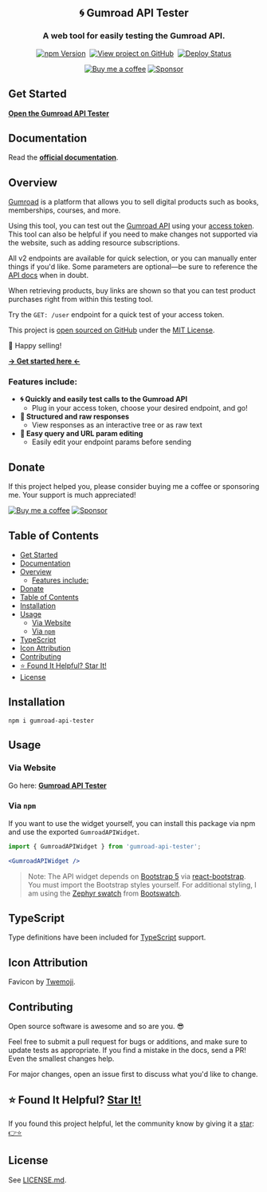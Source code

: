 <h2 align="center">
  🌀 Gumroad API Tester
</h2>
<h3 align="center">
  A web tool for easily testing the Gumroad API.
</h3>
<p align="center">
  <a href="https://badge.fury.io/js/gumroad-api-tester" target="_blank" rel="noopener noreferrer"><img src="https://badge.fury.io/js/gumroad-api-tester.svg" alt="npm Version" /></a>&nbsp;
  <a href="https://github.com/justinmahar/gumroad-api-tester/" target="_blank" rel="noopener noreferrer"><img src="https://img.shields.io/badge/GitHub-Source-success" alt="View project on GitHub" /></a>&nbsp;
  <a href="https://github.com/justinmahar/gumroad-api-tester/actions?query=workflow%3ADeploy" target="_blank" rel="noopener noreferrer"><img src="https://github.com/justinmahar/gumroad-api-tester/workflows/Deploy/badge.svg" alt="Deploy Status" /></a>
</p>
<!-- [lock:donate-badges] 🚫--------------------------------------- -->
<p align="center">
  <a href="https://ko-fi.com/justinmahar"><img src="https://img.shields.io/static/v1?label=Buy%20me%20a%20coffee&message=%E2%9D%A4&logo=KoFi&color=%23fe8e86" alt="Buy me a coffee" /></a>&nbsp;<a href="https://github.com/sponsors/justinmahar" target="_blank" rel="noopener noreferrer"><img src="https://img.shields.io/static/v1?label=Sponsor&message=%E2%9D%A4&logo=GitHub&color=%23fe8e86" alt="Sponsor"/></a>
</p>
<!-- [/lock:donate-badges] ---------------------------------------🚫 -->

## Get Started

**[Open the Gumroad API Tester](https://justinmahar.github.io/gumroad-api-tester/?path=/story/tools-gumroad-api--tester)**

## Documentation

Read the **[official documentation](https://justinmahar.github.io/gumroad-api-tester/)**.

## Overview

[Gumroad](https://gumroad.com/) is a platform that allows you to sell digital products such as books, memberships, courses, and more.

Using this tool, you can test out the [Gumroad API](https://app.gumroad.com/api) using your [access token](https://app.gumroad.com/settings/advanced#application-form). This tool can also be helpful if you need to make changes not supported via the website, such as adding resource subscriptions.

All v2 endpoints are available for quick selection, or you can manually enter things if you'd like. Some parameters are optional—be sure to reference the [API docs](https://app.gumroad.com/api) when in doubt.

When retrieving products, buy links are shown so that you can test product purchases right from within this testing tool.

Try the `GET: /user` endpoint for a quick test of your access token.

This project is [open sourced on GitHub](https://github.com/justinmahar/gumroad-api-tester) under the [MIT License](https://github.com/justinmahar/gumroad-api-tester#mit-license).

🎉 Happy selling!

**[→ Get started here ←](https://justinmahar.github.io/gumroad-api-tester/?path=/story/tools-gumroad-api--tester)**

### Features include:

- **🌀 Quickly and easily test calls to the Gumroad API**
  - Plug in your access token, choose your desired endpoint, and go!
- **🧬 Structured and raw responses**
  - View responses as an interactive tree or as raw text
- **📝 Easy query and URL param editing**
  - Easily edit your endpoint params before sending

<!-- [lock:donate] 🚫--------------------------------------- -->

## Donate 

If this project helped you, please consider buying me a coffee or sponsoring me. Your support is much appreciated!

<a href="https://ko-fi.com/justinmahar"><img src="https://img.shields.io/static/v1?label=Buy%20me%20a%20coffee&message=%E2%9D%A4&logo=KoFi&color=%23fe8e86" alt="Buy me a coffee" /></a>&nbsp;<a href="https://github.com/sponsors/justinmahar" target="_blank" rel="noopener noreferrer"><img src="https://img.shields.io/static/v1?label=Sponsor&message=%E2%9D%A4&logo=GitHub&color=%23fe8e86" alt="Sponsor"/></a>

<!-- [/lock:donate] ---------------------------------------🚫 -->

## Table of Contents

- [Get Started](#get-started)
- [Documentation](#documentation)
- [Overview](#overview)
  - [Features include:](#features-include)
- [Donate](#donate)
- [Table of Contents](#table-of-contents)
- [Installation](#installation)
- [Usage](#usage)
  - [Via Website](#via-website)
  - [Via `npm`](#via-npm)
- [TypeScript](#typescript)
- [Icon Attribution](#icon-attribution)
- [Contributing](#contributing)
- [⭐ Found It Helpful? Star It!](#-found-it-helpful-star-it)
- [License](#license)


## Installation

```
npm i gumroad-api-tester
```

## Usage

### Via Website

Go here: **[Gumroad API Tester](https://justinmahar.github.io/gumroad-api-tester/?path=/story/tools-gumroad-api--tester)**

### Via `npm`

If you want to use the widget yourself, you can install this package via npm and use the exported `GumroadAPIWidget`.

```jsx
import { GumroadAPIWidget } from 'gumroad-api-tester';
```

```jsx
<GumroadAPIWidget />
```

> Note: The API widget depends on [Bootstrap 5](https://getbootstrap.com/docs/5.0/getting-started/introduction/) via [react-bootstrap](https://react-bootstrap.github.io/). You must import the Bootstrap styles yourself. For additional styling, I am using the [Zephyr swatch](https://bootswatch.com/zephyr/) from [Bootswatch](https://bootswatch.com/).

<!-- [lock:typescript] 🚫--------------------------------------- -->

## TypeScript

Type definitions have been included for [TypeScript](https://www.typescriptlang.org/) support.

<!-- [/lock:typescript] ---------------------------------------🚫 -->

<!-- [lock:icon] 🚫--------------------------------------- -->

## Icon Attribution

Favicon by [Twemoji](https://github.com/twitter/twemoji).

<!-- [/lock:icon] ---------------------------------------🚫 -->

<!-- [lock:contributing] 🚫--------------------------------------- -->

## Contributing

Open source software is awesome and so are you. 😎

Feel free to submit a pull request for bugs or additions, and make sure to update tests as appropriate. If you find a mistake in the docs, send a PR! Even the smallest changes help.

For major changes, open an issue first to discuss what you'd like to change.

<!-- [/lock:contributing] --------------------------------------🚫 -->

## ⭐ Found It Helpful? [Star It!](https://github.com/justinmahar/gumroad-api-tester/stargazers)

If you found this project helpful, let the community know by giving it a [star](https://github.com/justinmahar/gumroad-api-tester/stargazers): [👉⭐](https://github.com/justinmahar/gumroad-api-tester/stargazers)

## License

See [LICENSE.md](https://justinmahar.github.io/gumroad-api-tester/?path=/story/license--page).